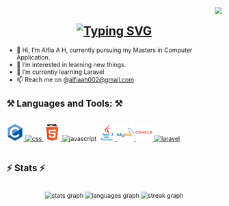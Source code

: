 <img align="right" src="https://visitor-badge.laobi.icu/badge?page_id=alfiaah.alfiaah" />
<div align="center"> 
<h1 align="center">
   <a href="https://git.io/typing-svg"><img src="https://readme-typing-svg.herokuapp.com?font=Fira+Code&weight=700&size=30&duration=5001&pause=1000&color=F7891B&random=false&width=435&lines=Hi+There%F0%9F%91%8B;I+am+Alfia+A+H" alt="Typing SVG" /></a>
</h1>
</div>

- 👋 Hi, I’m Alfia A H, currently pursuing my Masters in Computer Application.
- 👀 I’m interested in learning new things.
- 🌱 I’m currently learning Laravel
- 📫 Reach me on @alfiaah002@gmail.com 


<!---
alfiaah/alfiaah is a ✨ special ✨ repository because its `README.md` (this file) appears on your GitHub profile.
You can click the Preview link to take a look at your changes.
--->
<h2 align="left">⚒️ Languages and Tools: ⚒️</h2><br>
<div align="left"> 
<a href="https://www.cprogramming.com/" target="_blank" rel="noreferrer"> <img src="https://raw.githubusercontent.com/devicons/devicon/master/icons/c/c-original.svg" alt="c" width="40" height="40"/> </a> <a href="https://www.w3.org/html/" target="_blank" rel="noreferrer"> 
<img src="https://user-images.githubusercontent.com/25181517/183898674-75a4a1b1-f960-4ea9-abcb-637170a00a75.png" alt="css" width="40" height="40"/>   
<img src="https://raw.githubusercontent.com/devicons/devicon/master/icons/html5/html5-original-wordmark.svg" alt="html5" width="40" height="40"/> </a>
<img src="https://user-images.githubusercontent.com/25181517/117447155-6a868a00-af3d-11eb-9cfe-245df15c9f3f.png" alt="javascript" width="40" height="40"/> </a>
<a href="https://www.java.com" target="_blank" rel="noreferrer"> <img src="https://raw.githubusercontent.com/devicons/devicon/master/icons/java/java-original.svg" alt="java" width="40" height="40"/> </a> <a href="https://www.mysql.com/" target="_blank" rel="noreferrer"> <img src="https://raw.githubusercontent.com/devicons/devicon/master/icons/mysql/mysql-original-wordmark.svg" alt="mysql" width="40" height="40"/> </a> <a href="https://www.oracle.com/" target="_blank" rel="noreferrer">
<img src="https://raw.githubusercontent.com/devicons/devicon/master/icons/oracle/oracle-original.svg" alt="oracle" width="40" height="40"/>
<img src="https://github.com/marwin1991/profile-technology-icons/assets/25181517/afcf1c98-544e-41fb-bf44-edba5e62809a" alt="laravel" width="40" height="40"/>
</a>  
</div>
<br>

<h2 align="left">⚡ Stats ⚡</h2>
<br>
<div align=center>
    <div align="center">
  <img src="https://github-readme-stats.vercel.app/api?username=alfiaah&hide_title=false&hide_rank=false&show_icons=true&include_all_commits=true&count_private=true&disable_animations=false&theme=dark&locale=en&hide_border=false" height="150" alt="stats graph"  />
  <img src="https://github-readme-stats.vercel.app/api/top-langs?username=alfiaah&locale=en&hide_title=false&layout=compact&card_width=320&langs_count=5&theme=dark&hide_border=false" height="150" alt="languages graph"  />
        <img src="https://streak-stats.demolab.com?user=alfiaah&locale=en&mode=daily&theme=dark&hide_border=false&border_radius=5&order=3" height="150" alt="streak graph"  />
</div>
